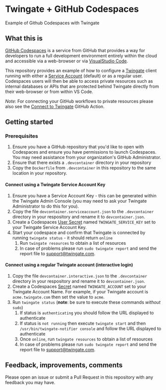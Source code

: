 # Twingate + GitHub Codespaces
Example of Github Codespaces with Twingate

## What this is
[GitHub Codespaces](https://github.com/features/codespaces) is a service from GitHub that provides a way for developers to run a full development environment entirely within the cloud and accessible via a web-browser or via [VisualStudio Code](https://code.visualstudio.com).

This repository provides an example of how to configure a [Twingate](https://twingate.com) client running with either a [Service Account](https://docs.twingate.com/docs/services) (default) or as a regular user.
Codespaces users will then be able to access private resources such as internal databases or APIs that are protected behind Twingate directly from their web-browser or from within VS Code.

_Note_: For connecting your GitHub workflows to private resources please also see the [Connect to Twingate](https://github.com/marketplace/actions/connect-to-twingate) GitHub Action.

## Getting started

### Prerequisites
1. Ensure you have a GitHub repository that you'd like to open with Codespaces and ensure you have permissions to launch Codespaces.  You may need assistance from your organization's GitHub Administrator.
2. Ensure that there exists a `.devcontainer` directory in your repository
3. Copy the `Dockerfile` from `.devcontainer` in this repository to the same location in your repository.

#### Connect using a Twingate Service Account Key
1. Ensure you have a Service Account Key - this can be generated within the Twingate Admin Console (you may need to ask your Twingate Administrator to do this for you).
2. Copy the file `devcontainer.serviceaccount.json` to the `.devcontainer` directory in your respository and rename it to `devcontainer.json`.
3. Create a Codespaces [User Secret](https://docs.github.com/en/codespaces/managing-your-codespaces/managing-encrypted-secrets-for-your-codespaces#adding-a-secret) named `TWINGATE_SERVICE_KEY` set to your Twingate Service Account Key.
4. Start your codespace and confirm that Twingate is connected by running `twingate status` - it should return `online`
   1. Run `twingate resources` to obtain a list of resources
   2. In case of problems please run `sudo twingate report` and send the report file to support@twingate.com.

#### Connect using a regular Twingate account (interactive login)
1. Copy the file `devcontainer.interactive.json` to the `.devcontainer` directory in your respository and rename it to `devcontainer.json`.
3. Create a Codespaces [Secret](https://docs.github.com/en/codespaces/managing-codespaces-for-your-organization/managing-encrypted-secrets-for-your-repository-and-organization-for-codespaces) named `TWINGATE_ACCOUNT` set to your Twingate Account Name. For example, if your Twingate account is `acme.twingate.com` then set the value to `acme`.
3. Run `twingate status`  (**note**: be sure to execute these commands _without_ `sudo`)
   1. If status is `authenticating` you should follow the URL displayed to authenticate
   2. If status is `not running` then execute `twingate start` and then `/usr/bin/twingate-notifier console` and follow the URL displayed to authenticate
   3. Once `online`, run `twingate resources` to obtain a list of resources
   4. In case of problems please run `sudo twingate report` and send the report file to support@twingate.com.

## Feedback, improvements, comments
Please open an issue or submit a Pull Request in this repository with any feedback you may have.
